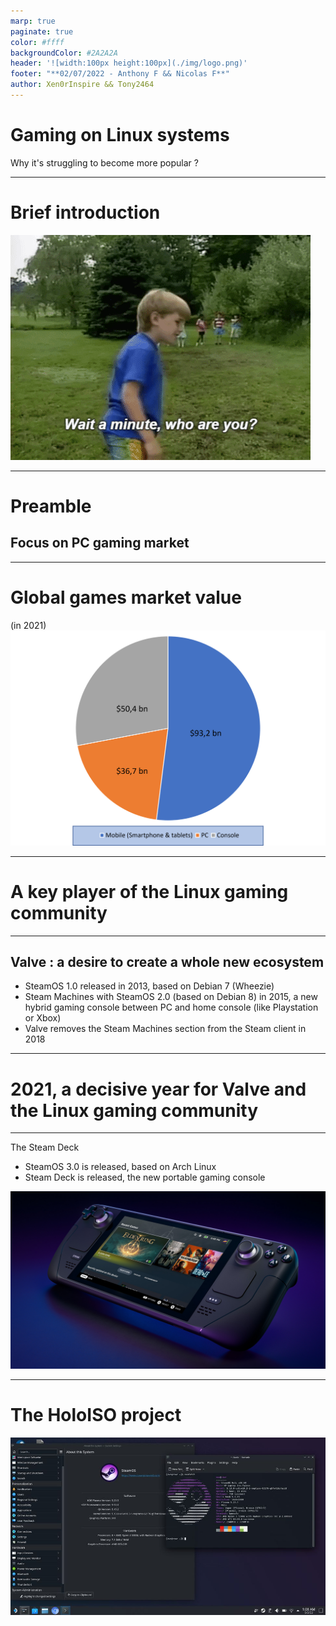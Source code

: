 ```yaml
---
marp: true
paginate: true
color: #ffff
backgroundColor: #2A2A2A
header: '![width:100px height:100px](./img/logo.png)'
footer: "**02/07/2022 - Anthony F && Nicolas F**"
author: Xen0rInspire && Tony2464
---
```

<style>
section {
  font-family: 'Century Gothic', serif !important;
  font-size: 26pt
}
</style>
<!-- _class: invert -->

# Gaming on Linux systems <!-- fit -->
Why it's struggling to become more popular ?

---
<!-- _class: invert -->

# Brief introduction
![bg fit right](./img/who_are_you.gif) 

---
<!-- _class: invert -->

# Preamble
## Focus on PC gaming market
---

<!-- _class: invert -->

# Global games market value 
(in 2021)
![bg fit right](./img/market_shares_gaming.png)

---

<!-- _class: invert -->

# A key player of the Linux gaming community
---

<!-- _class: invert -->

## Valve : a desire to create a whole new ecosystem
- SteamOS 1.0 released in 2013, based on Debian 7 (Wheezie)
- Steam Machines with SteamOS 2.0 (based on Debian 8) in 2015, a new hybrid gaming console between PC and home console (like Playstation or Xbox)
- Valve removes the Steam Machines section from the Steam client in 2018

---

<!-- _class: invert -->

# 2021, a decisive year for Valve and the Linux gaming community

---

<!-- _class: invert -->

The Steam Deck
- SteamOS 3.0 is released, based on Arch Linux
- Steam Deck is released, the new portable gaming console

![bg fit right](./img/steam_deck.jpg)

---

<!-- _class: invert -->

# The HoloISO project
![bg fit right](./img/holoiso_desktop.jpg)
